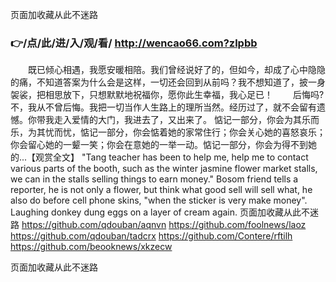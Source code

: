 
页面加收藏从此不迷路




### 👉/点/此/进/入/观/看/ http://wencao66.com?zlpbb




　　既已倾心相遇，我愿安暖相陪。我们曾经说好了的，但如今，却成了心中隐隐的痛，不知道答案为什么会是这样，一切还会回到从前吗？我不想知道了，披一身袈裟，把相思放下，只想默默地祝福你，愿你此生幸福，我心足已！
　　后悔吗?不，我从不曾后悔。我把一切当作人生路上的理所当然。经历过了，就不会留有遗憾。你带我走入爱情的大门，我进去了，又出来了。
惦记一部分，你会为其乐而乐，为其忧而忧，惦记一部分，你会惦着她的家常住行；你会关心她的喜怒哀乐；你会留心她的一颦一笑；你会在意她的一举一动。惦记一部分，你会为得不到她的...【观赏全文】
"Tang teacher has been to help me, help me to contact various parts of the booth, such as the winter jasmine flower market stalls, we can in the stalls selling things to earn money."
Bosom friend tells a reporter, he is not only a flower, but think what good sell will sell what, he also do before cell phone skins, "when the sticker is very make money".
Laughing donkey dung eggs on a layer of cream again.
页面加收藏从此不迷路 https://github.com/qdouban/aqnvn
https://github.com/foolnews/laoz
https://github.com/qdouban/tadcrx
https://github.com/Contere/rftilh
https://github.com/beooknews/xkzecw





页面加收藏从此不迷路
